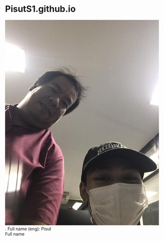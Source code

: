 # PisutS1.github.io
![alt text for screen readers](unnamed.jpg "Text to show on mouseover").
Full name (eng): Pisut  
Full name
